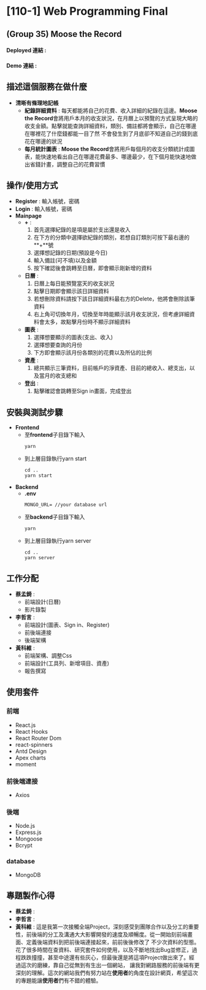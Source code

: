 # [110-1] Web Programming Final
## (Group 35) Moose the Record
#### Deployed 連結 :
#### Demo 連結 :

## 描述這個服務在做什麼
* **清晰有條理地記帳** 
    * **紀錄詳細資料** :
      每天都能將自己的花費、收入詳細的紀錄在這邊。**Moose the Record**會將用戶本月的收支狀況，在月曆上以預覽的方式呈現大略的收支金額。點擊就能查詢詳細資料，類別、備註都將會顯示，自己在哪邊在哪裡花了什麼錢都能一目了然
      不會發生到了月底卻不知道自己的錢到底花在哪邊的狀況
    * **每月統計圖表** :
      **Moose the Record**會將用戶每個月的收支分類統計成圖表，能快速地看出自己在哪邊花費最多、哪邊最少，在下個月能快速地做出省錢計畫，調整自己的花費習慣
      
## 操作/使用方式
* **Register** : 輸入帳號，密碼
* **Login** : 輸入帳號，密碼
* **Mainpage** 
    * **+** :
        1. 首先選擇紀錄的是項是屬於支出還是收入
        2. 在下方的分類中選擇欲紀錄的類別，若想自訂類別可按下最右邊的**+**號
        3. 選擇想記錄的日期(預設是今日)
        4. 輸入備註(可不填)以及金額
        5. 按下確認後會跳轉至日曆，即會顯示剛新增的資料
    * **日曆** :
        1. 日曆上每日能預覽當天的收支狀況
        2. 點擊日期即會顯示該日詳細資料
        3. 若想刪除資料請按下該日詳細資料最右方的Delete，他將會刪除該筆資料
        4. 右上角可切換年月，切換至年時能顯示該月收支狀況，但考慮詳細資料會太多，故點擊月份時不顯示詳細資料
    * **圖表** :
        1. 選擇想要顯示的圖表(支出、收入)
        2. 選擇想要查詢的月份
        3. 下方即會顯示該月份各類別的花費以及所佔的比例
    * **資產** :
        1. 總共顯示三筆資料，目前帳戶的淨資產、目前的總收入、總支出，以及當月的收支總和
    * **登出** :
        1. 點擊確認會跳轉至Sign in畫面，完成登出
## 安裝與測試步驟
* **Frontend**
    * 至**frontend**子目錄下輸入
        ``` 
        yarn 
        ```
    *   到上層目錄執行yarn start
        ``` 
        cd ..
        yarn start 
        ```
* **Backend**
    * **.env**
        ```
        MONGO_URL= //your database url
        ```
    * 至**backend**子目錄下輸入
        ```
        yarn
        ```
     * 到上層目錄執行yarn server
        ``` 
        cd ..
        yarn server
        ```

## 工作分配
* **蔡孟錡** : 
    * 前端設計(日曆)
    * 影片錄製
* **李哲言** : 
    * 前端設計(圖表、Sign in、Register)
    * 前後端連接
    * 後端架構
* **黃科維** : 
    * 前端架構、調整Css
    * 前端設計(工具列、新增項目、資產)
    * 報告撰寫

## 使用套件
### 前端
* React.js
* React Hooks
* React Router Dom
* react-spinners
* Antd Design
* Apex charts
* moment
### 前後端連接
* Axios
### 後端
* Node.js
* Express.js
* Mongoose
* Bcrypt

### database
* MongoDB

## 專題製作心得

 * **蔡孟錡** : 
 * **李哲言** :
 * **黃科維** : 這是我第一次接觸全端Project，深刻感受到團隊合作以及分工的重要性，前後端的分工及溝通大大影響開發的速度及順暢度。從一開始刻前端畫面、定義後端資料到把前後端連接起來，前前後後修改了
 不少次資料的型態。花了很多時間在查資料、研究套件如何使用，以及不斷地找出Bug並修正，過程跌跌撞撞，甚至中途還有些灰心，但最後還是將這項Project做出來了。經過這次的磨練，靠自己從無到有生出一個網站，
 讓我對網路服務的前後端有更深刻的理解。這次的網站我們有努力站在**使用者**的角度在設計網頁，希望這次的專題能讓**使用者**們有不錯的體驗。
